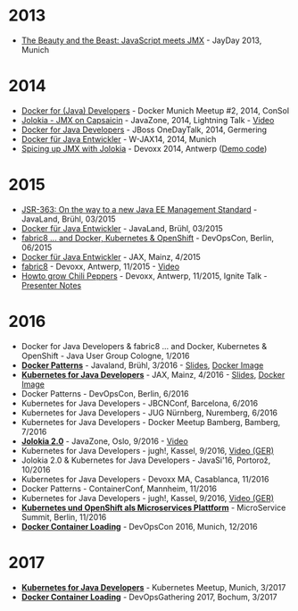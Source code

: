 # 2013

* [The Beauty and the Beast: JavaScript meets JMX](https://ro14nd.de/talks/2013/jayday-javascript-jmx/index.html) - JayDay 2013, Munich

# 2014

* [Docker for (Java) Developers](https://ro14nd.de/talks/2014/docker-meetup/index.html) - Docker Munich Meetup #2, 2014, ConSol
* [Jolokia - JMX on Capsaicin](https://ro14nd.de/talks/2014/javazone-jolokia.pdf) - JavaZone, 2014, Lightning Talk -  [Video](http://vimeo.com/105771547)
* [Docker for Java Developers](https://ro14nd.de/talks/2014/docker-onedaytalk.pdf) - JBoss OneDayTalk, 2014, Germering
* [Docker für Java Entwickler](https://ro14nd.de/talks/2014/wjax-docker-fuer-entwickler.pdf) - W-JAX14, 2014, Munich
* [Spicing up JMX with Jolokia](https://ro14nd.de/talks/2014/devoxx/jolokia-devoxx-2014.pdf) - Devoxx 2014, Antwerp ([Demo code](https:wq://ro14nd.de/talks/2014/devoxx/jolokia-devoxx-2014-demo.tgz))

# 2015

* [JSR-363: On the way to a new Java EE Management Standard](https://ro14nd.de/talks/2015/javaland-2015-jsr-373.pdf) - JavaLand, Brühl, 03/2015
* [Docker für Java Entwickler](https://ro14nd.de/talks/2015/javaland-2015-docker-fuer-java-entwickler.pdf) - JavaLand, Brühl, 03/2015
* [fabric8 ... and Docker, Kubernetes & OpenShift](https://ro14nd.de/talks/2015/devopscon-2015-fabric8.pdf) - DevOpsCon, Berlin, 06/2015
* [Docker für Java Entwickler](https://ro14nd.de/talks/2015/jax-2015-docker-java.pdf) - JAX, Mainz, 4/2015
* [fabric8](https://ro14nd.de/talks/2015/devoxx-2015-fabric8.pdf) - Devoxx, Antwerp, 11/2015 - [Video](https://www.youtube.com/watch?v=DCQ9SEdteHs)
* [Howto grow Chili Peppers](https://ro14nd.de/talks/2015/devoxx-2015-howto-grow-chili-pepper.pdf) - Devoxx, Antwerp, 11/2015, Ignite Talk - [Presenter Notes](https://ro14nd.de/talks/2015/devoxx-2015-howto-grow-chili-pepper-notes.pdf)

# 2016

* Docker for Java Developers & fabric8 ... and Docker, Kubernetes & OpenShift - Java User Group Cologne, 1/2016
* **[Docker Patterns](https://github.com/ro14nd-talks/docker-patterns)** - Javaland, Brühl, 3/2016 - [Slides](https://github.com/ro14nd-talks/docker-patterns/raw/master/slides.pdf), [Docker Image](https://hub.docker.com/r/rhuss/docker-patterns/)
* **[Kubernetes for Java Developers](https://github.com/ro14nd-talks/kubernetes-for-java-developers)** - JAX, Mainz, 4/2016 - [Slides](https://github.com/ro14nd-talks/kubernetes-for-java-developers/raw/master/slides/kubernetes-for-java-developers.pdf), [Docker Image](https://hub.docker.com/r/rhuss/kubernetes-for-java-developers/)
* Docker Patterns - DevOpsCon, Berlin, 6/2016
* Kubernetes for Java Developers - JBCNConf, Barcelona, 6/2016
* Kubernetes for Java Developers - JUG Nürnberg, Nuremberg, 6/2016
* Kubernetes for Java Developers - Docker Meetup Bamberg, Bamberg, 7/2016
* **[Jolokia 2.0](2016/javazone-2016-jolokia-2.pdf)** - JavaZone, Oslo, 9/2016 - [Video](https://vimeo.com/181896821)
* Kubernetes for Java Developers - jugh!, Kassel, 9/2016, [Video (GER)](https://www.youtube.com/watch?v=R1nQFl_wQlE)
* Jolokia 2.0 & Kubernetes for Java Developers - JavaSi'16, Portorož, 10/2016
* Kubernetes for Java Developers - Devoxx MA, Casablanca, 11/2016
* Docker Patterns - ContainerConf, Mannheim, 11/2016
* Kubernetes for Java Developers - jugh!, Kassel, 9/2016, [Video (GER)](https://www.youtube.com/watch?v=R1nQFl_wQlE)
* **[Kubernetes und OpenShift als Microservices Plattform](https://microservices-summit.de/session/kubernetes-und-openshift-als-microservices-plattform)** - MicroService Summit, Berlin, 11/2016
* **[Docker Container Loading](https://devopsconference.de/session/docker-container-loading/)** - DevOpsCon 2016, Munich, 12/2016

# 2017

* **[Kubernetes for Java Developers](https://www.meetup.com/de-DE/Munchen-Kubernetes-Meetup/events/237311449/)** - Kubernetes Meetup, Munich, 3/2017
* **[Docker Container Loading](https://devopsconference.de/session/docker-container-loading/)** - DevOpsGathering 2017, Bochum, 3/2017
